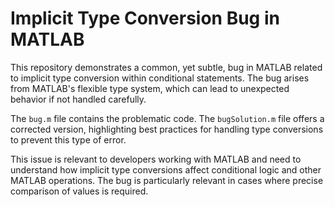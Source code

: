 # Implicit Type Conversion Bug in MATLAB

This repository demonstrates a common, yet subtle, bug in MATLAB related to implicit type conversion within conditional statements.  The bug arises from MATLAB's flexible type system, which can lead to unexpected behavior if not handled carefully.

The `bug.m` file contains the problematic code. The `bugSolution.m` file offers a corrected version, highlighting best practices for handling type conversions to prevent this type of error.

This issue is relevant to developers working with MATLAB and need to understand how implicit type conversions affect conditional logic and other MATLAB operations.  The bug is particularly relevant in cases where precise comparison of values is required.